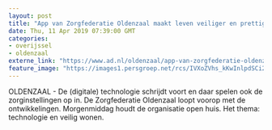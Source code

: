 ```yaml
---
layout: post
title: "App van Zorgfederatie Oldenzaal maakt leven veiliger en prettiger"
date: Thu, 11 Apr 2019 07:39:00 GMT
categories: 
- overijssel 
- oldenzaal 
externe_link: "https://www.ad.nl/oldenzaal/app-van-zorgfederatie-oldenzaal-maakt-leven-veiliger-en-prettiger~ae8ca5bf/"
feature_image: "https://images1.persgroep.net/rcs/IVXoZVhs_kKwInlpdSCi2mPI7fc/diocontent/144900510/_fitwidth/400/?appId=21791a8992982cd8da851550a453bd7f&quality=0.7"
---
```


OLDENZAAL - De (digitale) technologie schrijdt voort en daar spelen ook de zorginstellingen op in. De Zorgfederatie Oldenzaal loopt voorop met de ontwikkelingen. Morgenmiddag houdt de organisatie open huis. Het thema: technologie en veilig wonen.
